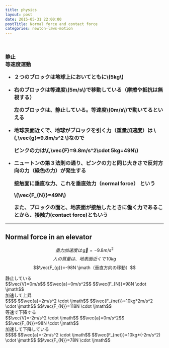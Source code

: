 ```yaml
---
title: physics
layout: post
date: 2015-05-31 22:00:00
postTitle: Normal force and contact force 
categories: newton-laws-motion
---
```


<br>
<h3>
<div class="row">
  <div class="col-sm-6">
    静止
    <div id="svg01"></div>
  </div>
  <div class="col-sm-6">
    等速度運動
    <div id="svg02"></div>
  </div>
</div>
  
  + ２つのブロックは地球上においてともに\\(5kg\\)

  + 右のブロックは等速度\\(5m/s\\)で移動している（摩擦や抵抗は無視する）

    左のブロックは、静止している。等速度\\(0m/s\\)で動いてるといえる

  + 地球表面近くで、地球がブロックを引く力（重量加速度）は
    \\(\,\vec{g}=9.8m/s^2 \\)なので

    ピンクの力は\\(\,\vec{F}=9.8m/s^2\cdot 5kg=49N\\)

  + ニュートンの第３法則の通り、ピンクの力と同じ大きさで反対方向の力（緑色の力）が発生する
  
    接触面に垂直な力、これを垂直効力（normal force） という

    \\(\vec{F_{N}}=49N\\)

    また、ブロックの面と、地表面が接触したときに働く力であることから、接触力(contact force)ともいう

------

## Normal force in an elevator

$$重力加速度は\,\vec{g}=-9.8m/s^2$$
$$人の質量は、地表面近くで\,10kg$$
$$\vec{F_{g}}=-98N \jmath（垂直方向の移動）$$

<div class="row">
  <div class="col-sm-3">
    静止している
    <div id="svg031"></div>
    $$\vec{V}=0m/s$$
    $$\vec{a}=0m/s^2$$
    $$\vec{F_{N}}=98N \cdot \jmath$$
  </div>
  <div class="col-sm-3">
    加速して上昇
    <div id="svg032"></div>
    $$$$
    $$\vec{a}=2m/s^2 \cdot \jmath$$
    $$\vec{F_{net}}=10kg*2m/s^2 \cdot \jmath$$
    $$\vec{F_{N}}=118N \cdot \jmath$$
  </div>
  <div class="col-sm-3">
    等速で下降する
    <div id="svg033"></div>
    $$\vec{V}=-2m/s^2 \cdot \jmath$$
    $$\vec{a}=0m/s^2$$
    $$\vec{F_{N}}=98N \cdot \jmath$$
  </div>
  <div class="col-sm-3">
    加速して下降している
    <div id="svg034"></div>
    $$$$
    $$\vec{a}=-2m/s^2 \cdot \jmath$$
    $$\vec{F_{net}}=10kg*(-2m/s^2) \cdot \jmath$$
    $$\vec{F_{N}}=78N \cdot \jmath$$

  </div>
</div>
</h3>

<script type="text/javascript" src="http://cdn.mathjax.org/mathjax/latest/MathJax.js?config=TeX-AMS-MML_SVG"></script>
<script src="http://d3js.org/d3.v3.min.js" charset="utf-8"></script>
<script src="{{site.url}}/js/d3draws.js" charset="utf-8"></script>

<script>

  var svg01 = d3.select("#svg01")
                .append("svg")
                .attr("height",300)
                .attr("width",500)
                .style("background","#000");
  var svg02 = d3.select("#svg02")
                .append("svg")
                .attr("height",300)
                .attr("width",500)
                .style("background","#000");
  var svg031 = d3.select("#svg031")
                .append("svg")
                .attr("height",300)
                .attr("width",200)
                .style("background","#000");
  var svg032 = d3.select("#svg032")
                .append("svg")
                .attr("height",300)
                .attr("width",200)
                .style("background","#000");
  var svg033 = d3.select("#svg033")
                .append("svg")
                .attr("height",300)
                .attr("width",200)
                .style("background","#000");
  var svg034 = d3.select("#svg034")
                .append("svg")
                .attr("height",300)
                .attr("width",200)
                .style("background","#000");
  
  lineData = [
    {"x1":50,"y1":200,"x2":450,"y2":200,
      "stroke":"#fff","strokeWidth":"4px"}
  ];

  rectData = [
    {"x":170,"y":100,"height":98,"width":160,
      "stroke":"#fff","strokeWidth":"3px"}
  ];

  vecData01 = [
    {"x1":250,"y1":150,"angles":90,"length":100,
      "stroke":"#f0f","strokeWidth":"3px"},
    {"x1":250,"y1":150,"angles":-90,"length":100,
      "stroke":"#0f0","strokeWidth":"3px"}
  ];
  vecData02 = [
    {"x1":250,"y1":150,"angles":90,"length":100,
      "stroke":"#f0f","strokeWidth":"3px"},
    {"x1":250,"y1":150,"angles":-90,"length":100,
      "stroke":"#0f0","strokeWidth":"3px"},
    {"x1":250,"y1":150,"angles":0,"length":200,
      "stroke":"#fff","strokeWidth":"3px"}
  ];
  textData01 = [
    {"x":255,"y":50,"text":"49N","stroke":"#fff","fontSize":"20px"},
    {"x":255,"y":255,"text":"49N","stroke":"#fff","fontSize":"20px"},
  ];
  textData02 = [
    {"x":255,"y":50,"text":"49N","stroke":"#fff","fontSize":"20px"},
    {"x":255,"y":255,"text":"49N","stroke":"#fff","fontSize":"20px"},
    {"x":400,"y":130,"text":"5m/s","stroke":"#fff","fontSize":"20px"},
  ];

  drawLine(svg01,lineData);
  drawLine(svg02,lineData);
  drawRect(svg01,rectData);
  drawRect(svg02,rectData);
  drawVectorA(svg01,vecData01);
  drawVectorA(svg02,vecData02);
  drawText(svg01,textData01);
  drawText(svg02,textData02);

////
  rectData03 = [
    {"x":40,"y":100,"height":150,"width":120,
      "stroke":"#fff","strokeWidth":"3px"}
  ];
  lineData03 = [
    {"x1":100,"y1":20,"x2":100,"y2":98,
      "stroke":"#f0f","strokeWidth":"3px"},
    {"x1":100,"y1":160,"x2":100,"y2":210,
      "stroke":"#fff","strokeWidth":"3px"},
    {"x1":80,"y1":180,"x2":120,"y2":180,
      "stroke":"#fff","strokeWidth":"3px"},
    {"x1":80,"y1":250,"x2":100,"y2":210,
      "stroke":"#fff","strokeWidth":"3px"},
    {"x1":120,"y1":250,"x2":100,"y2":210,
      "stroke":"#fff","strokeWidth":"3px"},
  ];

  circleData03 = [
    {"cx":100,"cy":150,"r":10,
      "stroke":"#fff","strokeWidth":"3px","fillColor":"none"},
  ];
  
  drawRect(svg031,rectData03);
  drawRect(svg032,rectData03);
  drawRect(svg033,rectData03);
  drawRect(svg034,rectData03);

  drawLine(svg031,lineData03);
  drawLine(svg032,lineData03);
  drawLine(svg033,lineData03);
  drawLine(svg034,lineData03);

  drawCircle(svg031,circleData03);
  drawCircle(svg032,circleData03);
  drawCircle(svg033,circleData03);
  drawCircle(svg034,circleData03);

</script>

